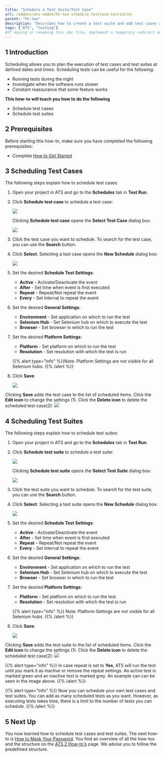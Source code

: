 ```yaml
---
title: "Schedule a Test Suite/Test Case"
url: /addons/ats-addon/ht-two-schedule-testcase-testsuite/
parent: "ht-two"
description: "Describes how to create a test suite and add test cases and test suites to your test suite."
tags: ["ATS", "testing"]
#If moving or renaming this doc file, implement a temporary redirect and let the respective team know they should update the URL in the product. See Mapping to Products for more details.
---
```


## 1 Introduction

Scheduling allows you to plan the execution of test cases and test suites at defined dates and times. 
Scheduling tests can be useful for the following:

* Running tests during the night 
* Investigate when the software runs slower 
* Constant reassurance that some feature works 

**This how-to will teach you  how to do the following**

* Schedule test cases
* Schedule test suites

## 2 Prerequisites

Before starting this how-to, make sure you have completed the following prerequisites:

* Complete [How to Get Started](/addons/ats-addon/ht-two-getting-started/)

## 3 Scheduling Test Cases

The following steps explain how to schedule test cases:

1.	Open your project in ATS and go to the **Schedules** tab in **Test Run**.
2.  Click **Schedule test case** to schedule a test case:

    ![](/attachments/addons/ats-addon/ht/ht-two/ht-two-schedule-testcase-testsuite/Schedules-tab-TC.png)

    Clicking **Schedule test case** opens the **Select Test Case** dialog box:

    ![](/attachments/addons/ats-addon/ht/ht-two/ht-two-schedule-testcase-testsuite/select-testcase-dialog.png)

3. Click the test case you want to schedule. To search for the test case, you can use the **Search** button.
4.	Click **Select**. Selecting a test case opens the **New Schedule** dialog box:

    ![](/attachments/addons/ats-addon/ht/ht-two/ht-two-schedule-testcase-testsuite/new-schedule-dialog.png)

5.	Set the desired **Schedule Test Settings**: 

    * **Active** - Activate/Deactivate the event
    * **After** - Set time when event is first executed
    * **Repeat** – Repeat/Not repeat the event
    * **Every** - Set interval to repeat the event

6.  Set the desired **General Settings**: 

    * **Environment** - Set application on which to run the test
    * **Selenium Hub** - Set Selenium hub on which to execute the test
    * **Browser** - Set browser in which to run the test

7.  Set the desired **Platform Settings**: 

	* **Platform** - Set platform on which to run the test
	* **Resolution** - Set resolution with which the test is run

	{{% alert type="info" %}}Note: Platform Settings are not visible for all Selenium hubs.
	{{% /alert %}}

6.	Click **Save**:

    ![](/attachments/addons/ats-addon/ht/ht-two/ht-two-schedule-testcase-testsuite/new-schedule-filled.png)

Clicking **Save** adds the test case to the list of scheduled items. Click the **Edit icon** to change the settings (1). Click the **Delete icon** to delete the scheduled test case(2):
![](/attachments/addons/ats-addon/ht/ht-two/ht-two-schedule-testcase-testsuite/scheduled-testcase.png)

## 4 Scheduling Test Suites

The following steps explain how to schedule test suites:

1.	Open your project in ATS and go to the **Schedules** tab in **Test Run**.
2.	Click **Schedule test suite** to schedule a test suite:
  
    ![](/attachments/addons/ats-addon/ht/ht-two/ht-two-schedule-testcase-testsuite/Schedules-tab-TS.png)

    Clicking **Schedule test suite** opens the **Select Test Suite** dialog box:

    ![](/attachments/addons/ats-addon/ht/ht-two/ht-two-schedule-testcase-testsuite/select-testsuite-dialog.png)

3. Click the test suite you want to schedule. To search for the test suite, you can use the **Search** button.
4.	Click **Select**. Selecting a test suite opens the **New Schedule** dialog box:

    ![](/attachments/addons/ats-addon/ht/ht-two/ht-two-schedule-testcase-testsuite/new-schedule-dialog.png)

5.	Set the desired **Schedule Test Settings**:

    * **Active** - Activate/Deactivate the event
	* **After** - Set time when event is first executed
	* **Repeat** – Repeat/Not repeat the event
	* **Every** - Set interval to repeat the event

6.  Set the desired **General Settings**: 

    * **Environment** - Set application on which to run the test
	* **Selenium Hub** - Set Selenium hub on which to execute the test
	* **Browser** - Set browser in which to run the test

7.  Set the desired **Platform Settings**: 

	* **Platform** - Set platform on which to run the test
	* **Resolution** - Set resolution with which the test is run

	{{% alert type="info" %}}
	Note: Platform Settings are not visible for all Selenium hubs.
	{{% /alert %}}

6.	Click **Save**:

	![](/attachments/addons/ats-addon/ht/ht-two/ht-two-schedule-testcase-testsuite/new-schedule-filled.png)

Clicking **Save** adds the test suite to the list of scheduled items. Click the **Edit icon** to change the settings (1). Click the **Delete icon** to delete the scheduled test case(2):
![](/attachments/addons/ats-addon/ht/ht-two/ht-two-schedule-testcase-testsuite/scheduled-testsuite-g.png)

{{% alert type="info" %}}
In case repeat is set to **Yes**, ATS will run the test until you mark it as inactive or remove the repeat settings. An active test is marked green and an inactive test is marked grey. An example can can be seen in the image above.
{{% /alert %}}

{{% alert type="info" %}}
Now you can schedule your own test cases and test suites. You can add as many scheduled tests as you want. However, as executing tests takes time, there is a limit to the number of tests you can schedule.
{{% /alert %}}

## 5 Next Up

You now learned how to schedule test cases and test suites. The next how-to is [How to Mask Your Password](/addons/ats-addon/ht-two-mask-your-password/). You find an overview of all the how-tos and the structure on the [ATS 2 How-to's](/addons/ats-addon/ht-two/) page. We advise you to follow the predefined structure.
